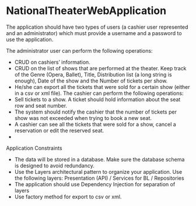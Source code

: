 # NationalTheaterWebApplication

The application should have two types of users (a cashier user represented and an administrator) which must provide a username and a password to use the application.

The administrator user can perform the following operations:
- CRUD on cashiers’ information.
- CRUD on the list of shows that are performed at the theater. Keep track of the Genre (Opera, Ballet), Title, Distribution list (a long string is enough), Date of the show and the Number of tickets per show.
- He/she can export all the tickets that were sold for a certain show (either in a csv or xml file).
The cashier can perform the following operations:
- Sell tickets to a show. A ticket should hold information about the seat row and seat number.
- The system should notify the cashier that the number of tickets per show was not exceeded when trying to book a new seat.
- A cashier can see all the tickets that were sold for a show, cancel a reservation or edit the reserved seat.
- 
Application Constraints
- The data will be stored in a database. Make sure the database schema is designed to avoid redundancy.
- Use the Layers architectural pattern to organize your application. Use the following layers: Presentation (API) / Services for BL / Repositories
- The application should use Dependency Injection for separation of layers
- Use factory method for export to csv or xml.
